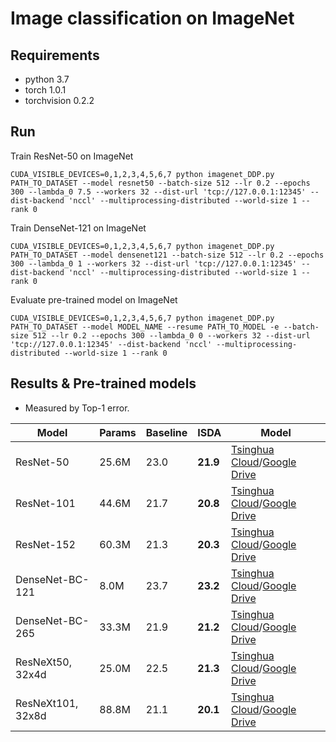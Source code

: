 # Image classification on ImageNet

## Requirements
- python 3.7
- torch 1.0.1
- torchvision 0.2.2


## Run

Train ResNet-50 on ImageNet

```
CUDA_VISIBLE_DEVICES=0,1,2,3,4,5,6,7 python imagenet_DDP.py PATH_TO_DATASET --model resnet50 --batch-size 512 --lr 0.2 --epochs 300 --lambda_0 7.5 --workers 32 --dist-url 'tcp://127.0.0.1:12345' --dist-backend 'nccl' --multiprocessing-distributed --world-size 1 --rank 0
```

Train DenseNet-121 on ImageNet

```
CUDA_VISIBLE_DEVICES=0,1,2,3,4,5,6,7 python imagenet_DDP.py PATH_TO_DATASET --model densenet121 --batch-size 512 --lr 0.2 --epochs 300 --lambda_0 1 --workers 32 --dist-url 'tcp://127.0.0.1:12345' --dist-backend 'nccl' --multiprocessing-distributed --world-size 1 --rank 0
```

Evaluate pre-trained model on ImageNet

```
CUDA_VISIBLE_DEVICES=0,1,2,3,4,5,6,7 python imagenet_DDP.py PATH_TO_DATASET --model MODEL_NAME --resume PATH_TO_MODEL -e --batch-size 512 --lr 0.2 --epochs 300 --lambda_0 0 --workers 32 --dist-url 'tcp://127.0.0.1:12345' --dist-backend 'nccl' --multiprocessing-distributed --world-size 1 --rank 0
```

## Results & Pre-trained models

- Measured by Top-1 error.

|Model|Params|Baseline|ISDA|Model|
|-----|------|-----|-----|-----|
|ResNet-50  |25.6M |23.0|**21.9**|[Tsinghua Cloud](https://cloud.tsinghua.edu.cn/f/2ccd502cbf774b40a226/?dl=1)/[Google Drive]()|
|ResNet-101 |44.6M |21.7|**20.8**|[Tsinghua Cloud](https://cloud.tsinghua.edu.cn/f/4ac40c241b8941619109/?dl=1)/[Google Drive]()|
|ResNet-152 |60.3M |21.3|**20.3**|[Tsinghua Cloud](https://cloud.tsinghua.edu.cn/f/7707e8709b70446fb65e/?dl=1)/[Google Drive]()|
|DenseNet-BC-121 |8.0M |23.7|**23.2**|[Tsinghua Cloud](https://cloud.tsinghua.edu.cn/f/e5baa6f0ac2a42ba8421/?dl=1)/[Google Drive]()|
|DenseNet-BC-265 |33.3M |21.9|**21.2**|[Tsinghua Cloud](https://cloud.tsinghua.edu.cn/f/ba91c2d5ce7b4650a143/?dl=1)/[Google Drive]()|
|ResNeXt50, 32x4d |25.0M|22.5|**21.3**|[Tsinghua Cloud](https://cloud.tsinghua.edu.cn/f/3ae2de3bdd13495ab181/?dl=1)/[Google Drive]()|
|ResNeXt101, 32x8d|88.8M|21.1|**20.1**|[Tsinghua Cloud](https://cloud.tsinghua.edu.cn/f/7dcca2bd9cfa426bb52d/?dl=1)/[Google Drive]()|
